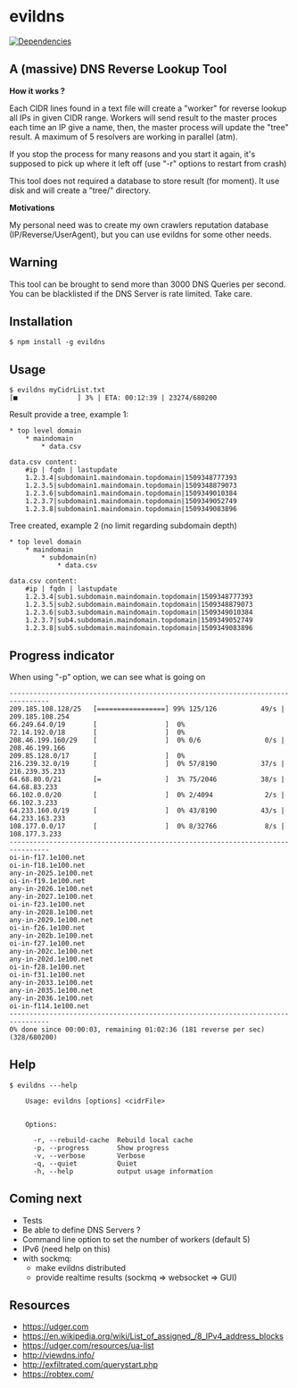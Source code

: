 # evildns
[![Dependencies](https://david-dm.org/eviltik/evildns.svg)](https://david-dm.org/eviltik/evildns)

A (massive) DNS Reverse Lookup Tool
-----------------------------------

**How it works ?**

Each CIDR lines found in a text file will create a "worker" for
reverse lookup all IPs in given CIDR range. Workers will send
result to the master proces each time an IP give a name, then, the
master process will update the "tree" result. A maximum of 5 resolvers
are working in parallel (atm).

If you stop the process for many reasons and you start it again,
it's supposed to pick up where it left off (use "-r" options to restart
from crash)

This tool does not required a database to store result (for moment). It
use disk and will create a "tree/" directory.

**Motivations**

My personal need was to create my own crawlers reputation database (IP/Reverse/UserAgent),
but you can use evildns for some other needs.


Warning
-------

This tool can be brought to send more than 3000 DNS Queries per second.
You can be blacklisted if the DNS Server is rate limited. Take care.


Installation
------------
```
$ npm install -g evildns
```

Usage
-----
```
$ evildns myCidrList.txt
[■               ] 3% | ETA: 00:12:39 | 23274/680200
```

Result provide a tree, example 1:
```
* top level domain
    * maindomain
        * data.csv

data.csv content:
    #ip | fqdn | lastupdate
    1.2.3.4|subdomain1.maindomain.topdomain|1509348777393
    1.2.3.5|subdomain1.maindomain.topdomain|1509348879073
    1.2.3.6|subdomain1.maindomain.topdomain|1509349010384
    1.2.3.7|subdomain1.maindomain.topdomain|1509349052749
    1.2.3.8|subdomain1.maindomain.topdomain|1509349083896
```


Tree created, example 2 (no limit regarding subdomain depth)
```
* top level domain
    * maindomain
        * subdomain(n)
            * data.csv

data.csv content:
    #ip | fqdn | lastupdate
    1.2.3.4|sub1.subdomain.maindomain.topdomain|1509348777393
    1.2.3.5|sub2.subdomain.maindomain.topdomain|1509348879073
    1.2.3.6|sub3.subdomain.maindomain.topdomain|1509349010384
    1.2.3.7|sub4.subdomain.maindomain.topdomain|1509349052749
    1.2.3.8|sub5.subdomain.maindomain.topdomain|1509349083896
```


Progress indicator
------------------

When using "-p" option, we can see what is going on
```
--------------------------------------------------------------------------------
209.185.108.128/25   [=================] 99% 125/126           49/s | 209.185.108.254
66.249.64.0/19       [                 ]  0%
72.14.192.0/18       [                 ]  0%
208.46.199.160/29    [                 ]  0% 0/6                0/s | 208.46.199.166
209.85.128.0/17      [                 ]  0%
216.239.32.0/19      [                 ]  0% 57/8190           37/s | 216.239.35.233
64.68.80.0/21        [=                ]  3% 75/2046           38/s | 64.68.83.233
66.102.0.0/20        [                 ]  0% 2/4094             2/s | 66.102.3.233
64.233.160.0/19      [                 ]  0% 43/8190           43/s | 64.233.163.233
108.177.0.0/17       [                 ]  0% 8/32766            8/s | 108.177.3.233
--------------------------------------------------------------------------------
oi-in-f17.1e100.net
oi-in-f18.1e100.net
any-in-2025.1e100.net
oi-in-f19.1e100.net
any-in-2026.1e100.net
any-in-2027.1e100.net
oi-in-f23.1e100.net
any-in-2028.1e100.net
any-in-2029.1e100.net
oi-in-f26.1e100.net
any-in-202b.1e100.net
oi-in-f27.1e100.net
any-in-202c.1e100.net
any-in-202d.1e100.net
oi-in-f28.1e100.net
oi-in-f31.1e100.net
any-in-2033.1e100.net
any-in-2035.1e100.net
any-in-2036.1e100.net
oi-in-f114.1e100.net
--------------------------------------------------------------------------------
0% done since 00:00:03, remaining 01:02:36 (181 reverse per sec) (328/680200)
```

Help
-----
```
$ evildns ---help

    Usage: evildns [options] <cidrFile>


    Options:

      -r, --rebuild-cache  Rebuild local cache
      -p, --progress       Show progress
      -v, --verbose        Verbose
      -q, --quiet          Quiet
      -h, --help           output usage information

```



Coming next
-----------
* Tests
* Be able to define DNS Servers ?
* Command line option to set the number of workers (default 5)
* IPv6 (need help on this)
* with sockmq:
    * make evildns distributed
    * provide realtime results (sockmq => websocket => GUI)


Resources
---------
* https://udger.com
* https://en.wikipedia.org/wiki/List_of_assigned_/8_IPv4_address_blocks
* https://udger.com/resources/ua-list
* http://viewdns.info/
* http://exfiltrated.com/querystart.php
* https://robtex.com/

